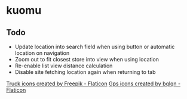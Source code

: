 # kuomu

## Todo

- Update location into search field when using button or automatic location on navigation
- Zoom out to fit closest store into view when using location
- Re-enable list view distance calculation
- Disable site fetching location again when returning to tab

<a href="https://www.flaticon.com/free-icons/truck" title="truck icons">Truck icons created by Freepik - Flaticon</a>
<a href="https://www.flaticon.com/free-icons/gps" title="gps icons">Gps icons created by bqlqn - Flaticon</a>
